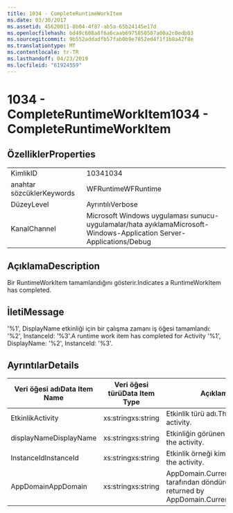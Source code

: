 ```yaml
---
title: 1034 - CompleteRuntimeWorkItem
ms.date: 03/30/2017
ms.assetid: 45620011-8b04-4f87-ab5a-65b24145e17d
ms.openlocfilehash: bd49c608a8f6a6caab6975850507a00a2c0edb03
ms.sourcegitcommit: 9b552addadfb57fab0b9e7852ed4f1f1b8a42f8e
ms.translationtype: MT
ms.contentlocale: tr-TR
ms.lasthandoff: 04/23/2019
ms.locfileid: "61924559"
---
```

# <a name="1034---completeruntimeworkitem"></a><span data-ttu-id="2f961-102">1034 - CompleteRuntimeWorkItem</span><span class="sxs-lookup"><span data-stu-id="2f961-102">1034 - CompleteRuntimeWorkItem</span></span>
## <a name="properties"></a><span data-ttu-id="2f961-103">Özellikler</span><span class="sxs-lookup"><span data-stu-id="2f961-103">Properties</span></span>  
  
|||  
|-|-|  
|<span data-ttu-id="2f961-104">Kimlik</span><span class="sxs-lookup"><span data-stu-id="2f961-104">ID</span></span>|<span data-ttu-id="2f961-105">1034</span><span class="sxs-lookup"><span data-stu-id="2f961-105">1034</span></span>|  
|<span data-ttu-id="2f961-106">anahtar sözcükler</span><span class="sxs-lookup"><span data-stu-id="2f961-106">Keywords</span></span>|<span data-ttu-id="2f961-107">WFRuntime</span><span class="sxs-lookup"><span data-stu-id="2f961-107">WFRuntime</span></span>|  
|<span data-ttu-id="2f961-108">Düzey</span><span class="sxs-lookup"><span data-stu-id="2f961-108">Level</span></span>|<span data-ttu-id="2f961-109">Ayrıntılı</span><span class="sxs-lookup"><span data-stu-id="2f961-109">Verbose</span></span>|  
|<span data-ttu-id="2f961-110">Kanal</span><span class="sxs-lookup"><span data-stu-id="2f961-110">Channel</span></span>|<span data-ttu-id="2f961-111">Microsoft Windows uygulaması sunucu-uygulamalar/hata ayıklama</span><span class="sxs-lookup"><span data-stu-id="2f961-111">Microsoft-Windows-Application Server-Applications/Debug</span></span>|  
  
## <a name="description"></a><span data-ttu-id="2f961-112">Açıklama</span><span class="sxs-lookup"><span data-stu-id="2f961-112">Description</span></span>  
 <span data-ttu-id="2f961-113">Bir RuntimeWorkItem tamamlandığını gösterir.</span><span class="sxs-lookup"><span data-stu-id="2f961-113">Indicates a RuntimeWorkItem has completed.</span></span>  
  
## <a name="message"></a><span data-ttu-id="2f961-114">İleti</span><span class="sxs-lookup"><span data-stu-id="2f961-114">Message</span></span>  
 <span data-ttu-id="2f961-115">'%1', DisplayName etkinliği için bir çalışma zamanı iş öğesi tamamlandı: '%2', InstanceId: '%3'.</span><span class="sxs-lookup"><span data-stu-id="2f961-115">A runtime work item has completed for Activity '%1', DisplayName: '%2', InstanceId: '%3'.</span></span>  
  
## <a name="details"></a><span data-ttu-id="2f961-116">Ayrıntılar</span><span class="sxs-lookup"><span data-stu-id="2f961-116">Details</span></span>  
  
|<span data-ttu-id="2f961-117">Veri öğesi adı</span><span class="sxs-lookup"><span data-stu-id="2f961-117">Data Item Name</span></span>|<span data-ttu-id="2f961-118">Veri öğesi türü</span><span class="sxs-lookup"><span data-stu-id="2f961-118">Data Item Type</span></span>|<span data-ttu-id="2f961-119">Açıklama</span><span class="sxs-lookup"><span data-stu-id="2f961-119">Description</span></span>|  
|--------------------|--------------------|-----------------|  
|<span data-ttu-id="2f961-120">Etkinlik</span><span class="sxs-lookup"><span data-stu-id="2f961-120">Activity</span></span>|<span data-ttu-id="2f961-121">xs:string</span><span class="sxs-lookup"><span data-stu-id="2f961-121">xs:string</span></span>|<span data-ttu-id="2f961-122">Etkinlik türü adı.</span><span class="sxs-lookup"><span data-stu-id="2f961-122">The type name of the activity.</span></span>|  
|<span data-ttu-id="2f961-123">displayName</span><span class="sxs-lookup"><span data-stu-id="2f961-123">DisplayName</span></span>|<span data-ttu-id="2f961-124">xs:string</span><span class="sxs-lookup"><span data-stu-id="2f961-124">xs:string</span></span>|<span data-ttu-id="2f961-125">Etkinliğin görünen adı.</span><span class="sxs-lookup"><span data-stu-id="2f961-125">The display name of the activity.</span></span>|  
|<span data-ttu-id="2f961-126">InstanceId</span><span class="sxs-lookup"><span data-stu-id="2f961-126">InstanceId</span></span>|<span data-ttu-id="2f961-127">xs:string</span><span class="sxs-lookup"><span data-stu-id="2f961-127">xs:string</span></span>|<span data-ttu-id="2f961-128">Etkinlik örneği kimliği.</span><span class="sxs-lookup"><span data-stu-id="2f961-128">The instance id of the activity.</span></span>|  
|<span data-ttu-id="2f961-129">AppDomain</span><span class="sxs-lookup"><span data-stu-id="2f961-129">AppDomain</span></span>|<span data-ttu-id="2f961-130">xs:string</span><span class="sxs-lookup"><span data-stu-id="2f961-130">xs:string</span></span>|<span data-ttu-id="2f961-131">AppDomain.CurrentDomain.FriendlyName tarafından döndürülen dize.</span><span class="sxs-lookup"><span data-stu-id="2f961-131">The string returned by AppDomain.CurrentDomain.FriendlyName.</span></span>|
